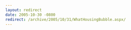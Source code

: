 ```yaml
---
layout: redirect
date: 2005-10-30 -0800
redirect: /archive/2005/10/31/WhatHousingBubble.aspx/
---
```

